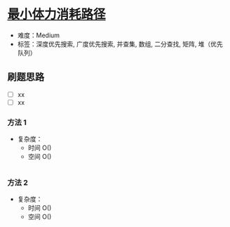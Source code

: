 # [最小体力消耗路径](https://leetcode-cn.com/problems/path-with-minimum-effort/)

- 难度：Medium
- 标签：深度优先搜索, 广度优先搜索, 并查集, 数组, 二分查找, 矩阵, 堆（优先队列）

## 刷题思路

- [ ] xx
- [ ] xx

### 方法 1

- 复杂度：
    - 时间 O()
    - 空间 O()

``` js

```

### 方法 2

- 复杂度：
    - 时间 O()
    - 空间 O()

``` js

```
